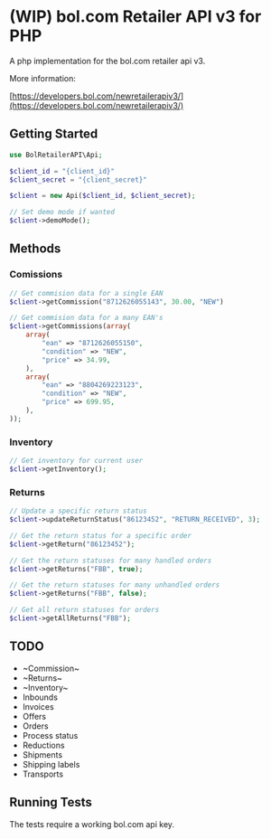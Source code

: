 # (WIP) bol.com Retailer API v3 for PHP

A php implementation for the bol.com retailer api v3.

More information:

[https://developers.bol.com/newretailerapiv3/](https://developers.bol.com/newretailerapiv3/)

## Getting Started

```php
use BolRetailerAPI\Api;

$client_id = "{client_id}"
$client_secret = "{client_secret}"

$client = new Api($client_id, $client_secret);

// Set demo mode if wanted
$client->demoMode();
```

## Methods

### Comissions
```php
// Get commision data for a single EAN
$client->getCommission("8712626055143", 30.00, "NEW")

// Get commision data for a many EAN's
$client->getCommissions(array(
    array(
        "ean" => "8712626055150",
        "condition" => "NEW",
        "price" => 34.99,
    ),
    array(
        "ean" => "8804269223123",
        "condition" => "NEW",
        "price" => 699.95,
    ),
));
```

### Inventory
```php
// Get inventory for current user
$client->getInventory();
```

### Returns
```php
// Update a specific return status
$client->updateReturnStatus("86123452", "RETURN_RECEIVED", 3);

// Get the return status for a specific order
$client->getReturn("86123452");

// Get the return statuses for many handled orders
$client->getReturns("FBB", true);

// Get the return statuses for many unhandled orders
$client->getReturns("FBB", false);

// Get all return statuses for orders
$client->getAllReturns("FBB");
```

## TODO

- ~Commission~
- ~Returns~
- ~Inventory~
- Inbounds
- Invoices
- Offers
- Orders
- Process status
- Reductions
- Shipments
- Shipping labels
- Transports


## Running Tests

The tests require a working bol.com api key.
